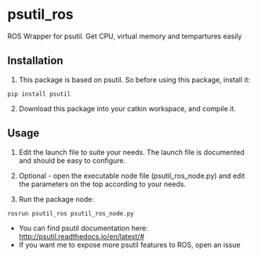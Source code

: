 # psutil_ros

ROS Wrapper for psutil. Get CPU, virtual memory and tempartures easily

## Installation

1. This package is based on psutil. So before using this package, install it:

```
pip install psutil
```
2. Download this package into your catkin workspace, and compile it.

## Usage

1. Edit the launch file to suite your needs. The launch file is documented and should be easy to configure.

3. Optional - open the executable node file (psutil_ros_node.py) and edit the parameters on the top according to your needs.

2. Run the package node:

```
rosrun psutil_ros psutil_ros_node.py
```

* You can find psutil documentation here: http://psutil.readthedocs.io/en/latest/#
* If you want me to expose more psutil features to ROS, open an issue
